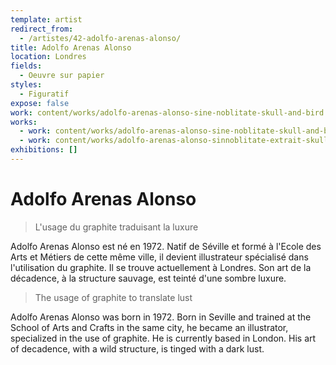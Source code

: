 ```yaml
---
template: artist
redirect_from:
  - /artistes/42-adolfo-arenas-alonso/
title: Adolfo Arenas Alonso
location: Londres
fields:
  - Oeuvre sur papier
styles:
  - Figuratif
expose: false
work: content/works/adolfo-arenas-alonso-sine-noblitate-skull-and-bird.md
works:
  - work: content/works/adolfo-arenas-alonso-sine-noblitate-skull-and-bird.md
  - work: content/works/adolfo-arenas-alonso-sinnoblitate-extrait-skull-and-bird.md
exhibitions: []
---
```


# Adolfo Arenas Alonso

> L'usage du graphite traduisant la luxure

Adolfo Arenas Alonso est né en 1972. Natif de Séville et formé à l'Ecole des Arts et Métiers de cette même ville, il devient illustrateur spécialisé dans l'utilisation du graphite. Il se trouve actuellement à Londres. Son art de la décadence, à la structure sauvage, est teinté d'une sombre luxure.

> The usage of graphite to translate lust

Adolfo Arenas Alonso was born in 1972. Born in Seville and trained at the School of Arts and Crafts in the same city, he became an illustrator, specialized in the use of graphite. He is currently based in London. His art of decadence, with a wild structure, is tinged with a dark lust.
